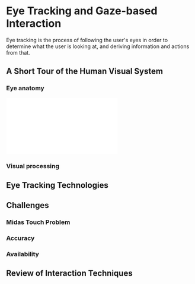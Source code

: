 # Eye Tracking and Gaze-based Interaction

Eye tracking is the process of following the user's eyes in order to determine what the user is looking at, and deriving information and actions from that. 

## A Short Tour of the Human Visual System

### Eye anatomy

![\label{fig:eye_diagram}Anatomy of the human eye -- 1:posterior segment of eyeball 2:ora serrata 3:ciliary muscle 4:ciliary zonules 5:canal of Schlemm 6:pupil 7:anterior chamber 8:cornea 9:iris 10:lens cortex 11:lens nucleus 12:ciliary process 13:conjunctiva 14:inferior oblique muscle 15:inferior rectus muscle 16:medial rectus muscle 17:retinal arteries and veins 18:optic disc 19:dura mater 20:central retinal artery 21:central retinal vein 22:optic nerve 23:vorticose vein 24:bulbar sheath 25:macula 26:fovea 27:sclera 28:choroid 29:superior rectus muscle 30:retina, Image (cc) by [Ignacio Icke](https://commons.wikimedia.org/wiki/File:Eye-diagram_no_circles_border.svg)](./figures/eye-diagram.pdf)

### Visual processing

## Eye Tracking Technologies

## Challenges

### Midas Touch Problem

### Accuracy

### Availability

## Review of Interaction Techniques

